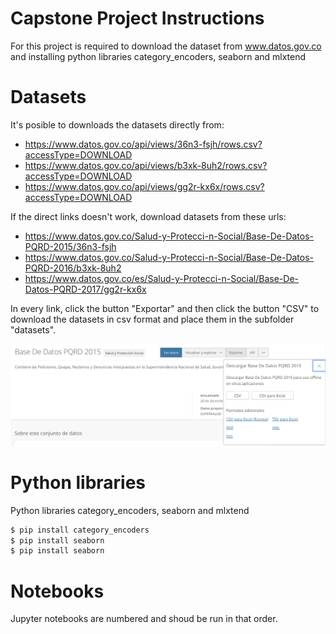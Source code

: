 # Capstone Project Instructions

For this project is required to download the dataset from www.datos.gov.co and installing python libraries category_encoders, seaborn and mlxtend

# Datasets

It's posible to downloads the datasets directly from:
  - https://www.datos.gov.co/api/views/36n3-fsjh/rows.csv?accessType=DOWNLOAD
  - https://www.datos.gov.co/api/views/b3xk-8uh2/rows.csv?accessType=DOWNLOAD
  - https://www.datos.gov.co/api/views/gg2r-kx6x/rows.csv?accessType=DOWNLOAD
   
If the direct links doesn't work, download datasets from these urls:
  - https://www.datos.gov.co/Salud-y-Protecci-n-Social/Base-De-Datos-PQRD-2015/36n3-fsjh
  - https://www.datos.gov.co/Salud-y-Protecci-n-Social/Base-De-Datos-PQRD-2016/b3xk-8uh2
  - https://www.datos.gov.co/es/Salud-y-Protecci-n-Social/Base-De-Datos-PQRD-2017/gg2r-kx6x

In every link, click the button "Exportar" and then click the button "CSV" to download the datasets in csv format and place them in the subfolder "datasets".

[![N|Solid](https://raw.githubusercontent.com/mrugeles/mrugeles.github.io/master/images/downloaddataset.png)](https://raw.githubusercontent.com/mrugeles/mrugeles.github.io/master/images/downloaddataset.png)

# Python libraries
Python libraries category_encoders, seaborn and mlxtend
```sh
$ pip install category_encoders
$ pip install seaborn
$ pip install seaborn
```
# Notebooks
Jupyter notebooks are numbered and shoud be run in that order.
